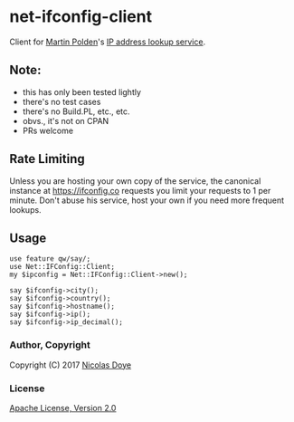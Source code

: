 # net-ifconfig-client
Client for [Martin Polden](https://github.com/mpolden)'s [IP address lookup service](https://ifconfig.co).

## Note:

* this has only been tested lightly
* there's no test cases
* there's no Build.PL, etc., etc.
* obvs., it's not on CPAN
* PRs welcome

## Rate Limiting

Unless you are hosting your own copy of the service, the canonical instance at https://ifconfig.co requests you limit your requests to 1 per minute. Don't abuse his service, host your own if you need more frequent lookups.

## Usage

```
use feature qw/say/;
use Net::IFConfig::Client;
my $ipconfig = Net::IFConfig::Client->new();

say $ifconfig->city();
say $ifconfig->country();
say $ifconfig->hostname();
say $ifconfig->ip();
say $ifconfig->ip_decimal();
```

### Author, Copyright

Copyright (C) 2017 [Nicolas Doye](https://worldofnic.org)

### License

[Apache License, Version 2.0](https://opensource.org/licenses/Apache-2.0)
